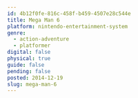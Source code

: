 ```yaml
---
id: 4b12f0fe-816c-458f-b459-4507e28c544e
title: Mega Man 6
platform: nintendo-entertainment-system
genre:
  - action-adventure
  - platformer
digital: false
physical: true
guide: false
pending: false
posted: 2014-12-19
slug: mega-man-6
---
```

